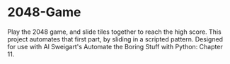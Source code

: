 # 2048-Game
 Play the 2048 game, and slide tiles together to reach the high score. This project automates that first part, by sliding in a scripted pattern. Designed for use with Al Sweigart's Automate the Boring Stuff with Python: Chapter 11.
